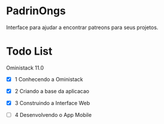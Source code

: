 # PadrinOngs
Interface para ajudar a encontrar patreons para seus projetos.

# Todo List
Oministack 11.0
- [X] 1 Conhecendo a Oministack
- [X] 2 Criando a base da aplicacao
- [X] 3 Construindo a Interface Web
- [ ] 4 Desenvolvendo o App Mobile

